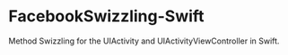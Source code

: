 # FacebookSwizzling-Swift
Method Swizzling for the UIActivity and UIActivityViewController in Swift.
